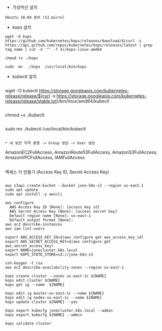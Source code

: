 * 가상머신 설치
```
Ubuntu 18.04 준비 (t2.micro)
```

* kops 설치
```
wget -O kops https://github.com/kubernetes/kops/releases/download/$(curl -s https://api.github.com/repos/kubernetes/kops/releases/latest | grep tag_name | cut -d '"' -f 4)/kops-linux-amd64
```
```
chmod +x ./kops
```
```
sudo  mv  ./kops  /usr/local/bin/kops
```

* kubectl 설치
```
```
wget -O kubectl https://storage.googleapis.com/kubernetes-release/release/$(curl -s https://storage.googleapis.com/kubernetes-release/release/stable.txt)/bin/linux/amd64/kubectl
```
```
chmod +x ./kubectl
```
```
sudo mv ./kubectl /usr/local/bin/kubectl
```

* 내 보안 자격 증명 -> Group 생성 -> User 생성
```
AmazonEC2FullAccess, AmazonRoute53FullAccess, AmazonS3FullAccess, AmazonVPCFullAccess, IAMFullAccess
```
```
액세스 키 만들기 (Access Key ID, Secret Access Key)
```

aws s3api create-bucket --bucket jone-k8s-s3 --region us-east-1
sudo apt update
sudo apt install -y awscli

aws configure
  AWS Access Key ID [None]: [access key id]
  AWS Secret Access Key [None]: [access secret key]
  Default region name [None]: us-east-1
  Default output format [None]:
aws ec2 describe-instances
aws iam list-users

export AWS_ACCESS_KEY_ID=$(aws configure get aws_access_key_id)
export AWS_SECRET_ACCESS_KEY=$(aws configure get aws_secret_access_key)
export NAME=jonecluster.k8s.local
export KOPS_STATE_STORE=s3://jone-k8s-s3

ssh-keygen -t rsa
aws ec2 describe-availability-zones --region us-east-1

kops create cluster --zones us-east-1c ${NAME}
kops edit cluster ${NAME}
kops get ig --name  ${NAME}

kops edit ig master-us-east-1c --name ${NAME}
kops edit ig nodes-us-east-1c --name ${NAME}
kops update cluster ${NAME} --yes

kops export kubecfg jonecluster.k8s.local --admin
kops export kubecfg ${NAME} --admin

kops validate cluster 
